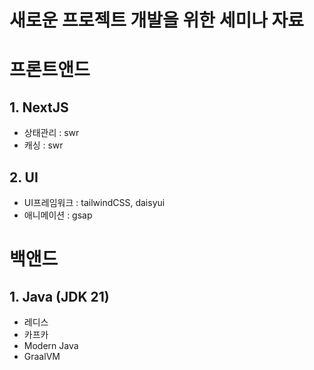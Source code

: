 # 새로운 프로젝트 개발을 위한 세미나 자료

# 프론트앤드
## 1. NextJS
 - 상태관리 : swr
 - 캐싱 : swr
## 2. UI
 - UI프레임워크 : tailwindCSS, daisyui
 - 애니메이션 : gsap

# 백앤드
## 1. Java (JDK 21)
 - 레디스
 - 카프카
 - Modern Java
 - GraalVM
